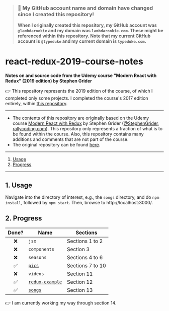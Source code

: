 > ### 🚨 My GitHub account name and domain have changed since I created this repository!
> **When I originally created this repository, my GitHub account was `@lambdarookie` and my domain was `lambdarookie.com`.
> These might be referenced within this repository.
> Note that my current GitHub account is `@typeduke` and my current domain is `typeduke.com`.**

# react-redux-2019-course-notes

**Notes on and source code from the Udemy course "Modern React with Redux" (2019 edition) by Stephen Grider**

:point_right: This repository represents the 2019 edition of the course, of which I completed only some projects.
I completed the course's 2017 edition entirely, within [this repository](https://github.com/lambdarookie/react-redux-2017-course-notes).

---

* The contents of this repository are originally based on the Udemy course [Modern React with Redux](https://www.udemy.com/react-redux/) by Stephen Grider ([@StephenGrider](https://github.com/StephenGrider), [rallycoding.com](https://www.rallycoding.com/)).
  This repository only represents a fraction of what is to be found within the course.
  Also, this repository contains many additions and comments that are not part of the course.
* The original repository can be found [here](https://github.com/StephenGrider/redux-code).

---

1. [Usage](#1-usage)
2. [Progress](#2-progress)

---

## 1. Usage

Navigate into the directory of interest, e.g., the `songs` directory, and do `npm install`, followed by `npm start`.
Then, browse to http://localhost:3000/.

## 2. Progress

|  Done?             | Name                             | Sections         |
|:------------------:|----------------------------------|------------------|
| :x:                |  `jsx`                           | Sections 1 to 2  |
| :x:                |  `components`                    | Section 3        |
| :x:                |  `seasons`                       | Sections 4 to 6  |
| :white_check_mark: | [`pics`](pics)                   | Sections 7 to 10 |
| :x:                |  `videos`                        | Section 11       |
| :white_check_mark: | [`redux-example`](redux-example) | Section 12       |
| :white_check_mark: | [`songs`](songs)                 | Section 13       |

:point_right: I am currently working my way through section 14.
